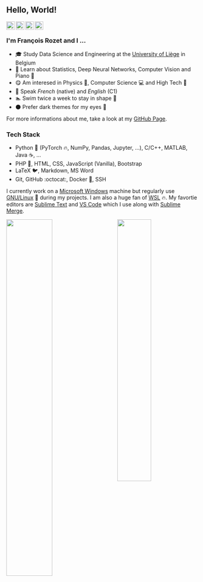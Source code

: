 ## Hello, World!

<a href="https://www.linkedin.com/in/francois-rozet/"><img align="left" width=22px src="https://cdn.jsdelivr.net/npm/simple-icons@v3/icons/linkedin.svg"/></a>
<a href="https://github.com/francois-rozet/"><img align="left" width=22px src="https://cdn.jsdelivr.net/npm/simple-icons@v3/icons/github.svg"/>
</a>
<a href="https://stackoverflow.com/users/12172457/francois/"><img align="left" width=22px src="https://cdn.jsdelivr.net/npm/simple-icons@v3/icons/stackoverflow.svg"/>
</a>
<a href="https://leetcode.com/donshel/"><img align="left" width=22px src="https://cdn.jsdelivr.net/npm/simple-icons@v3/icons/leetcode.svg"/></a>

<br>

### I'm François Rozet and I ...

* :mortar_board: Study Data Science and Engineering at the [University of Liège](https://www.uliege.be/) in Belgium
* :seedling: Learn about Statistics, Deep Neural Networks, Computer Vision and Piano :musical_keyboard:
* :yum: Am interesed in Physics :telescope:, Computer Science :computer: and High Tech :iphone:
* :speech_balloon: Speak *French* (native) and *English* (C1)
* :swimmer: Swim twice a week to stay in shape :muscle:
* :new_moon: Prefer dark themes for my eyes :eyes:

For more informations about me, take a look at my [GitHub Page](https://francois-rozet.github.io/).

### Tech Stack

* Python :snake: (PyTorch :fire:, NumPy, Pandas, Jupyter, ...), C/C++, MATLAB, Java :coffee:, ...
* PHP :elephant:, HTML, CSS, JavaScript (Vanilla), Bootstrap
* LaTeX :bird:, Markdown, MS Word
* Git, GitHub :octocat:, Docker :whale:, SSH

I currently work on a [Microsoft Windows](https://www.microsoft.com/windows/) machine but regularly use [GNU/Linux](https://www.linux.org/) :penguin: during my projects. I am also a huge fan of [WSL](https://docs.microsoft.com/windows/wsl/) :fire:. My favortie editors are [Sublime Text](https://www.sublimetext.com/) and [VS Code](https://code.visualstudio.com/) which I use along with [Sublime Merge](https://www.sublimemerge.com/).

<p>
	<a href="#/"><img width="49%" src="https://github-readme-stats.vercel.app/api?username=francois-rozet&count_private=true&show_icons=true&hide_title=true" align="left"></a>
	<a href="#/"><img width="42%" src="https://github-readme-stats.vercel.app/api/top-langs/?username=francois-rozet&layout=compact&hide_title=true" align="right"></a>
</p>
